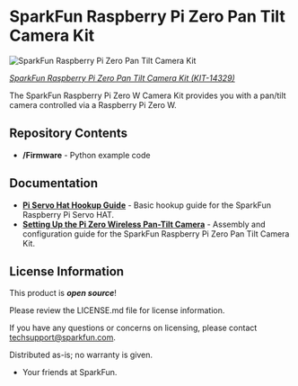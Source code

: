 SparkFun Raspberry Pi Zero Pan Tilt Camera Kit
========================================

![SparkFun Raspberry Pi Zero Pan Tilt Camera Kit
](https://cdn.sparkfun.com/r/600-600/assets/parts/1/2/3/0/3/Pi-Cam_Kit_14329-_01.jpg)

[*SparkFun Raspberry Pi Zero Pan Tilt Camera Kit (KIT-14329)*](https://www.sparkfun.com/products/14329)

The SparkFun Raspberry Pi Zero W Camera Kit provides you with a pan/tilt camera controlled via a Raspberry Pi Zero W. 

Repository Contents
-------------------

* **/Firmware** - Python example code 

Documentation
--------------

* **[Pi Servo Hat Hookup Guide](https://learn.sparkfun.com/tutorials/pi-servo-hat-hookup-guide)** - Basic hookup guide for the SparkFun Raspberry Pi Servo HAT.
* **[Setting Up the Pi Zero Wireless Pan-Tilt Camera](https://learn.sparkfun.com/tutorials/setting-up-the-pi-zero-wireless-pan-tilt-camera?)** - Assembly and configuration guide for the SparkFun Raspberry Pi Zero Pan Tilt Camera Kit.

License Information
-------------------

This product is _**open source**_! 

Please review the LICENSE.md file for license information. 

If you have any questions or concerns on licensing, please contact techsupport@sparkfun.com.

Distributed as-is; no warranty is given.

- Your friends at SparkFun.

_<COLLABORATION CREDIT>_
